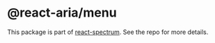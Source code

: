 # @react-aria/menu

This package is part of [react-spectrum](https://github.com/adobe/react-spectrum). See the repo for more details.
